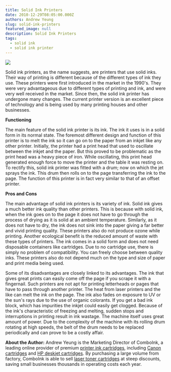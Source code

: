 ```yaml
---
title: Solid Ink Printers
date: 2010-12-29T08:05:00.000Z
authors: Andrew Yeung
slug: solid-ink-printers
featured_image: null
description: Solid Ink Printers
tags:
  - solid ink
  - solid ink printer
---
```

[![](/blog/images/solid-ink.jpg)](/blog/images/solid-ink.jpg)

Solid ink printers, as the name suggests, are printers that use solid inks. Their way of printing is different because of the different types of ink they use. These printers were first introduced in the market in the 1990's. They were very advantageous due to different types of printing and ink, and were very well received in the market. Since then, the solid ink printer has undergone many changes. The current printer version is an excellent piece of technology and is being used by many printing houses and other businesses. 

**Functioning**

The main feature of the solid ink printer is its ink. The ink it uses is in a solid form in its normal state. The foremost different design and function of this printer is to melt the ink so it can go on to the paper from an inkjet like any other printer. Initially, the printer had a print head that used to oscillate between the inkjet and the paper. But this proved to be problematic as the print head was a heavy piece of iron. While oscillating, this print head generated enough force to move the printer and the table it was resting on. To rectify this, solid ink printer was fitted with a drum; now on which the jet sprays the ink. This drum then rolls on to the page transferring the ink to the page. The function of this printer is in fact very similar to that of an offset printer. 

**Pros and Cons**

The main advantage of solid ink printers is its variety of ink. Solid ink gives a much better ink quality than other printers. This is because with solid ink, when the ink goes on to the page it does not have to go through the process of drying as it is solid at an ambient temperature. Similarly, as it does not have to dry, the ink does not sink into the paper giving a far better and vivid printing quality. These printers also do not produce ozone while printing. Another ecological benefit is the reduced amount of waste with these types of printers. The ink comes in a solid form and does not need disposable containers like cartridges. Due to no cartridge use, there is simply no problem of compatibility. You can freely choose between quality inks. These printers also do not depend much on the type and size of paper and print media being used. 

Some of its disadvantages are closely linked to its advantages. The ink that gives great prints can easily come off the page if you scrape it with a fingernail. Such printers are not apt for printing letterheads or pages that have to pass through another printer. The heat from laser printers and the like can melt the ink on the page. The ink also fades on exposure to UV or the sun's rays due to the use of organic colorants. If you get a bad ink block, which has impurities the inkjet could easily get clogged. Because of the ink's characteristic of freezing and melting, sudden stops and interruptions in printing result in ink wastage. The machine itself uses great amount of power. Due to the complexity of the machine with its rolling drum rotating at high speeds, the belt of the drum needs to be replaced periodically and can prove to be a costly affair.

**About the Author:** Andrew Yeung is the Marketing Director of ComboInk, a leading online provider of premium [printer ink cartridges](https://www.comboink.com/), including [Canon cartridges](https://www.comboink.com/canon-printer-ink-cartridges) and [HP deskjet cartridges](https://www.comboink.com/hewlett-packard-hp-ink-toner-cartridges). By purchasing a large volume from factory, ComboInk is able to sell [laser toner cartridges](https://www.comboink.com/) at steep discounts, saving small businesses thousands in operating costs each year.